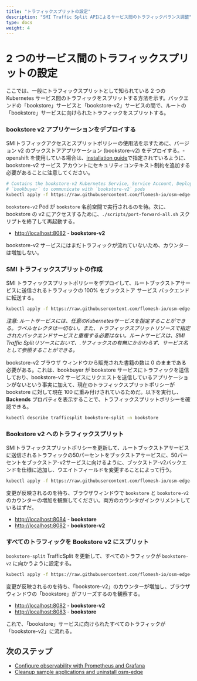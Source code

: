 ```yaml
---
title: "トラフィックスプリットの設定"
description: "SMI Traffic Split APIによるサービス間のトラフィックバランス調整"
type: docs
weight: 4
---
```


# 2 つのサービス間のトラフィックスプリットの設定

ここでは、一般にトラフィックスプリットとして知られている 2 つの Kubernetes サービス間のトラフィックをスプリットする方法を示す。バックエンドの「bookstore」サービスと「bookstore-v2」サービスの間で、ルートの「bookstore」サービスに向けられたトラフィックをスプリットする。

### bookstore v2 アプリケーションをデプロイする

SMIトラフィックアクセスとスプリットポリシーの使用法を示すために、バージョン v2 のブックストアアプリケーション (bookstore-v2) をデプロイする。- openshift を使用している場合は、[installation guide](docs/install/#openshift)で指定されているように、bookstore-v2 サービス アカウントにセキュリティコンテキスト制約を追加する必要があることに注意してください。

```bash
# Contains the bookstore-v2 Kubernetes Service, Service Account, Deployment and SMI Traffic Target resource to allow
# `bookbuyer` to communicate with `bookstore-v2` pods
kubectl apply -f https://raw.githubusercontent.com/flomesh-io/osm-edge-docs/{{< param osm_branch >}}/manifests/apps/bookstore-v2.yaml
```

`bookstore-v2` Pod が `bookstore` 名前空間で実行されるのを待。次に、bookstore の v2 にアクセスするために、`./scripts/port-forward-all.sh` スクリプトを終了して再起動する。

- [http://localhost:8082](http://localhost:8082) - **bookstore-v2**

bookstore-v2 サービスにはまだトラフィックが流れていないため、カウンターは増加しない。

### SMI トラフィックスプリットの作成

SMI トラフィックスプリットポリシーをデプロイして、ルートブックストアサービスに送信されるトラフィックの 100% をブックストア サービス バックエンドに転送する。

```bash
kubectl apply -f https://raw.githubusercontent.com/flomesh-io/osm-edge-docs/{{< param osm_branch >}}/manifests/split/traffic-split-v1.yaml
```

_注意: ルートサービスには、任意のKubernetesサービスを指定することができる。ラベルセレクタは一切ない。また、トラフィックスプリットリソースで指定されたバックエンドサービスと重複する必要はない。ルートサービスは、SMI Traffic Splitリソースにおいて、.<namespace>サフィックスの有無にかかわらず、サービス名として参照することができる。_

bookstore-v2 ブラウザ ウィンドウから販売された書籍の数は 0 のままである必要がある。これは、bookbuyer が bookstore サービスにトラフィックを送信しており、bookstore-v2 サービスにリクエストを送信しているアプリケーションがないという事実に加えて、現在のトラフィックスプリットポリシーが bookstore に対して現在 100 に重み付けされているためだ。以下を実行し、**Backends** プロパティを表示することで、トラフィックスプリットポリシーを確認できる。
```bash
kubectl describe trafficsplit bookstore-split -n bookstore
```

### Bookstore v2 へのトラフィックスプリット

SMIトラフィックスプリットポリシーを更新して、ルートブックストアサービスに送信されるトラフィックの50パーセントをブックストアサービスに、50パーセントをブックストア-v2サービスに向けるように、ブックストア-v2バックエンドを仕様に追加し、ウエイトフィールドを変更することによって行う。

```bash
kubectl apply -f https://raw.githubusercontent.com/flomesh-io/osm-edge-docs/{{< param osm_branch >}}/manifests/split/traffic-split-50-50.yaml
```

変更が反映されるのを待ち、ブラウザウィンドウで `bookstore` と `bookstore-v2` のカウンターの増加を観察してください。両方のカウンタがインクリメントしているはずだ。

- [http://localhost:8084](http://localhost:8084) - **bookstore**
- [http://localhost:8082](http://localhost:8082) - **bookstore-v2**

### すべてのトラフィックを Bookstore v2 にスプリット

`bookstore-split` TrafficSplit を更新して、すべてのトラフィックが `bookstore-v2` に向かうように設定する。

```bash
kubectl apply -f https://raw.githubusercontent.com/flomesh-io/osm-edge-docs/{{< param osm_branch >}}/manifests/split/traffic-split-v2.yaml
```

変更が反映されるのを待ち、「bookstore-v2」のカウンターが増加し、ブラウザウィンドウの「bookstore」がフリーズするのを観察する。

- [http://localhost:8082](http://localhost:8082) - **bookstore-v2**
- [http://localhost:8083](http://localhost:8084) - **bookstore**

これで、「bookstore」サービスに向けられたすべてのトラフィックが「bookstore-v2」に流れる。

## 次のステップ

- [Configure observability with Prometheus and Grafana](docs/getting_started/observability/)
- [Cleanup sample applications and uninstall osm-edge](docs/getting_started/cleanup/)